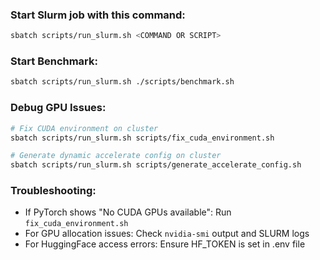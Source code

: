 ### Start Slurm job with this command:
```sh
sbatch scripts/run_slurm.sh <COMMAND OR SCRIPT>
```

### Start Benchmark:
```sh
sbatch scripts/run_slurm.sh ./scripts/benchmark.sh
```

### Debug GPU Issues:
```sh
# Fix CUDA environment on cluster
sbatch scripts/run_slurm.sh scripts/fix_cuda_environment.sh

# Generate dynamic accelerate config on cluster
sbatch scripts/run_slurm.sh scripts/generate_accelerate_config.sh
```

### Troubleshooting:
- If PyTorch shows "No CUDA GPUs available": Run `fix_cuda_environment.sh`
- For GPU allocation issues: Check `nvidia-smi` output and SLURM logs
- For HuggingFace access errors: Ensure HF_TOKEN is set in .env file